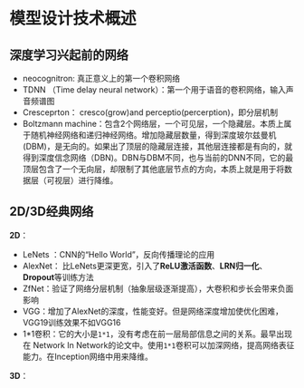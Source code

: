 


# 模型设计技术概述
## 深度学习兴起前的网络
- neocognitron: 真正意义上的第一个卷积网络
- TDNN （Time delay neural network）：第一个用于语音的卷积网络，输入声音频谱图
- Cresceprton： cresco(grow)and perceptio(percerption)，即分层机制
- Boltzmann machine：包含2个网络层，一个可见层，一个隐藏层。本质上属于随机神经网络和递归神经网络。增加隐藏层数量，得到深度玻尔兹曼机(DBM)，是无向的。如果出了顶层的隐藏层连接，其他层连接都是有向的，就得到深度信念网络（DBN)。DBN与DBM不同，也与当前的DNN不同，它的最顶层包含了一个无向层，却限制了其他底层节点的方向，本质上就是用于将数据层（可视层）进行降维。
## 2D/3D经典网络
**2D**：

- LeNets ：CNN的“Hello World”，反向传播理论的应用
- AlexNet： 比LeNets更深更宽，引入了**ReLU激活函数**、**LRN归一化**、**Dropout**等训练方法
- ZfNet：验证了网络分层机制（抽象层级逐渐提高），大卷积和步长会带来负面影响
- VGG：增加了AlexNet的深度，性能变好。但是网络深度增加使优化困难，VGG19训练效果不如VGG16
- 1*1卷积：它的大小是`1*1`，没有考虑在前一层局部信息之间的关系。最早出现在 Network In Network的论文中。使用`1*1`卷积可以加深网络，提高网络表征能力。在Inception网络中用来降维。

**3D**：